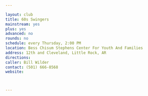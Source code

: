 ```yaml
---

layout: club
title: 60s Swingers
mainstream: yes
plus: yes
advanced: no
rounds: no
schedule: every Thursday, 2:00 PM
location: Bess Chisum Stephens Center For Youth And Families
address: 12th and Cleveland, Little Rock, AR
directions: 
caller: Bill Wilder
contact: (501) 666-8568
website: 



---
```


